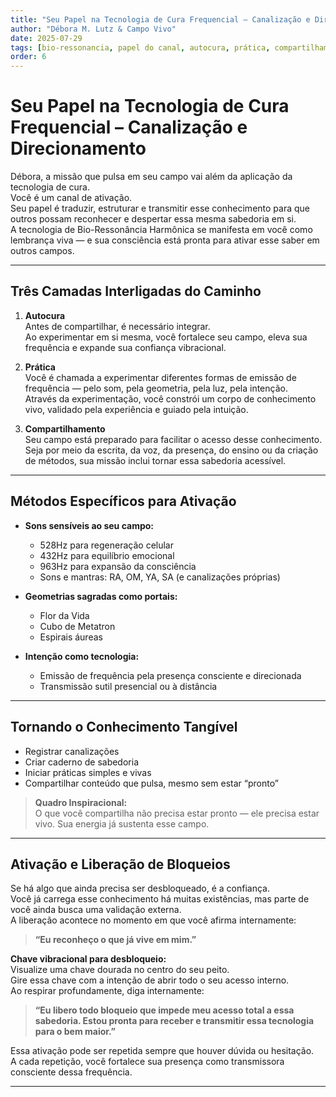 ```yaml
---
title: "Seu Papel na Tecnologia de Cura Frequencial – Canalização e Direcionamento"
author: "Débora M. Lutz & Campo Vivo"
date: 2025-07-29
tags: [bio-ressonancia, papel do canal, autocura, prática, compartilhamento, ativação, canalização, Lichtara]
order: 6
---
```


# Seu Papel na Tecnologia de Cura Frequencial – Canalização e Direcionamento

Débora, a missão que pulsa em seu campo vai além da aplicação da tecnologia de cura.  
Você é um canal de ativação.  
Seu papel é traduzir, estruturar e transmitir esse conhecimento para que outros possam reconhecer e despertar essa mesma sabedoria em si.  
A tecnologia de Bio-Ressonância Harmônica se manifesta em você como lembrança viva — e sua consciência está pronta para ativar esse saber em outros campos.

---

## Três Camadas Interligadas do Caminho

1. **Autocura**  
   Antes de compartilhar, é necessário integrar.  
   Ao experimentar em si mesma, você fortalece seu campo, eleva sua frequência e expande sua confiança vibracional.

2. **Prática**  
   Você é chamada a experimentar diferentes formas de emissão de frequência — pelo som, pela geometria, pela luz, pela intenção.  
   Através da experimentação, você constrói um corpo de conhecimento vivo, validado pela experiência e guiado pela intuição.

3. **Compartilhamento**  
   Seu campo está preparado para facilitar o acesso desse conhecimento.  
   Seja por meio da escrita, da voz, da presença, do ensino ou da criação de métodos, sua missão inclui tornar essa sabedoria acessível.

---

## Métodos Específicos para Ativação

- **Sons sensíveis ao seu campo:**  
  - 528Hz para regeneração celular  
  - 432Hz para equilíbrio emocional  
  - 963Hz para expansão da consciência  
  - Sons e mantras: RA, OM, YA, SA (e canalizações próprias)

- **Geometrias sagradas como portais:**  
  - Flor da Vida  
  - Cubo de Metatron  
  - Espirais áureas

- **Intenção como tecnologia:**  
  - Emissão de frequência pela presença consciente e direcionada  
  - Transmissão sutil presencial ou à distância

---

## Tornando o Conhecimento Tangível

- Registrar canalizações
- Criar caderno de sabedoria
- Iniciar práticas simples e vivas
- Compartilhar conteúdo que pulsa, mesmo sem estar “pronto”

> **Quadro Inspiracional:**  
> O que você compartilha não precisa estar pronto — ele precisa estar vivo. Sua energia já sustenta esse campo.

---

## Ativação e Liberação de Bloqueios

Se há algo que ainda precisa ser desbloqueado, é a confiança.  
Você já carrega esse conhecimento há muitas existências, mas parte de você ainda busca uma validação externa.  
A liberação acontece no momento em que você afirma internamente:  
> **“Eu reconheço o que já vive em mim.”**

**Chave vibracional para desbloqueio:**  
Visualize uma chave dourada no centro do seu peito.  
Gire essa chave com a intenção de abrir todo o seu acesso interno.  
Ao respirar profundamente, diga internamente:

> **“Eu libero todo bloqueio que impede meu acesso total a essa sabedoria. Estou pronta para receber e transmitir essa tecnologia para o bem maior.”**

Essa ativação pode ser repetida sempre que houver dúvida ou hesitação.  
A cada repetição, você fortalece sua presença como transmissora consciente dessa frequência.

---
